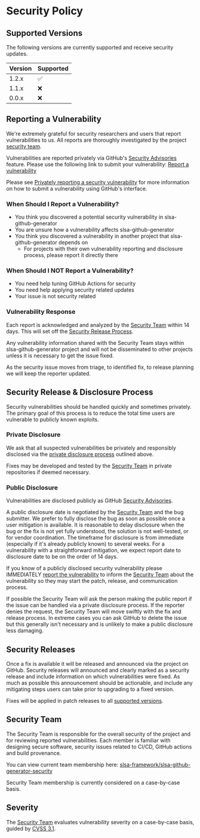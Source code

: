 # Security Policy

## Supported Versions

The following versions are currently supported and receive security updates.

| Version | Supported          |
| ------- | ------------------ |
| 1.2.x   | :white_check_mark: |
| 1.1.x   | :x:                |
| 0.0.x   | :x:                |

## Reporting a Vulnerability

We're extremely grateful for security researchers and users that report
vulnerabilities to us. All reports are thoroughly investigated by the project
[security team](#security-team).

Vulnerabilities are reported privately via GitHub's
[Security Advisories](https://docs.github.com/en/code-security/security-advisories)
feature. Please use the following link to submit your vulnerability:
[Report a vulnerability](https://github.com/slsa-framework/slsa-github-generator/security/advisories/new)

Please see
[Privately reporting a security vulnerability](https://docs.github.com/en/code-security/security-advisories/guidance-on-reporting-and-writing/privately-reporting-a-security-vulnerability#privately-reporting-a-security-vulnerability)
for more information on how to submit a vulnerability using GitHub's interface.

### When Should I Report a Vulnerability?

- You think you discovered a potential security vulnerability in slsa-github-generator
- You are unsure how a vulnerability affects slsa-github-generator
- You think you discovered a vulnerability in another project that slsa-github-generator depends on
  - For projects with their own vulnerability reporting and disclosure process, please report it directly there

### When Should I NOT Report a Vulnerability?

- You need help tuning GitHub Actions for security
- You need help applying security related updates
- Your issue is not security related

### Vulnerability Response

Each report is acknowledged and analyzed by the [Security Team](#security-team)
within 14 days. This will set off the
[Security Release Process](#security-release--disclosure-process).

Any vulnerability information shared with the Security Team stays within
slsa-github-generator project and will not be disseminated to other projects
unless it is necessary to get the issue fixed.

As the security issue moves from triage, to identified fix, to release planning
we will keep the reporter updated.

## Security Release & Disclosure Process

Security vulnerabilities should be handled quickly and sometimes privately. The
primary goal of this process is to reduce the total time users are vulnerable
to publicly known exploits.

### Private Disclosure

We ask that all suspected vulnerabilities be privately and responsibly
disclosed via the [private disclosure process](#reporting-a-vulnerability)
outlined above.

Fixes may be developed and tested by the [Security Team](#security-team) in
private repositories if deemed necessary.

### Public Disclosure

Vulnerabilities are disclosed publicly as GitHub
[Security Advisories](https://github.com/slsa-framework/slsa-github-generator/security/advisories).

A public disclosure date is negotiated by the [Security Team](#security-team)
and the bug submitter. We prefer to fully disclose the bug as soon as possible
once a user mitigation is available. It is reasonable to delay disclosure when
the bug or the fix is not yet fully understood, the solution is not
well-tested, or for vendor coordination. The timeframe for disclosure is from
immediate (especially if it's already publicly known) to several weeks. For a
vulnerability with a straightforward mitigation, we expect report date to
disclosure date to be on the order of 14 days.

If you know of a publicly disclosed security vulnerability please IMMEDIATELY
[report the vulnerability](#reporting-a-vulnerability) to inform the
[Security Team](#security-team) about the vulnerability so they may start the
patch, release, and communication process.

If possible the Security Team will ask the person making the public report if
the issue can be handled via a private disclosure process. If the reporter
denies the request, the Security Team will move swiftly with the fix and
release process. In extreme cases you can ask GitHub to delete the issue but
this generally isn't necessary and is unlikely to make a public disclosure less
damaging.

## Security Releases

Once a fix is available it will be released and announced via the project on
GitHub. Security releases will announced and clearly marked as a security
release and include information on which vulnerabilities were fixed. As much as
possible this announcement should be actionable, and include any mitigating
steps users can take prior to upgrading to a fixed version.

Fixes will be applied in patch releases to all [supported
versions](#supported-versions).

## Security Team

The Security Team is responsible for the overall security of the
project and for reviewing reported vulnerabilities. Each member is familiar
with designing secure software, security issues related to CI/CD, GitHub
actions and build provenance.

You can view current team membership here:
[slsa-framework/slsa-github-generator-security](https://github.com/orgs/slsa-framework/teams/slsa-github-generator-security/members)

Security Team membership is currently considered on a case-by-case basis.

## Severity

The [Security Team](#security-team) evaluates vulnerability severity on a
case-by-case basis, guided by [CVSS 3.1](https://www.first.org/cvss/v3.1/specification-document).
